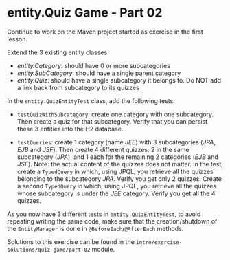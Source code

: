 # entity.Quiz Game - Part 02

Continue to work on the Maven project started as exercise 
in the first lesson.


Extend the 3 existing entity classes:

* *entity.Category*: should have 0 or more subcategories
* *entity.SubCategory*: should have a single parent category
* *entity.Quiz*: should have a single subcategory it belongs to.
          Do NOT add a link back from subcategory to its quizzes
          

In the `entity.QuizEntityTest` class, add the following tests:

* `testQuizWithSubcategory`: create one category with one subcategory.
   Then create a quiz for that subcategory.
   Verify that you can persist these 3 entities into the H2 database.

* `testQueries`: create 1 category (name *JEE*) with 3 subcategories
   (*JPA*, *EJB* and *JSF*).
   Then create 4 different quizzes: 2 in the same subcategory (*JPA*), and
   1 each for the remaining 2 categories (*EJB* and *JSF*).
   Note: the actual content of the quizzes does not matter.
   In the test, create a `TypedQuery` in which, using JPQL, you retrieve all the quizzes
   belonging to the subcategory *JPA*.
   Verify you get only 2 quizzes.
   Create a second `TypedQuery` in which, using JPQL, you retrieve all
   the quizzes whose subcategory is under the *JEE* category.
   Verify you get all the 4 quizzes.
   
   
As you now have 3 different tests in `entity.QuizEntityTest`, to avoid repeating
writing the same code, make sure that the creation/shutdown of 
the `EntityManager` is done in `@BeforeEach`/`@AfterEach` methods.   

Solutions to this exercise can be found in the 
`intro/exercise-solutions/quiz-game/part-02` module.            